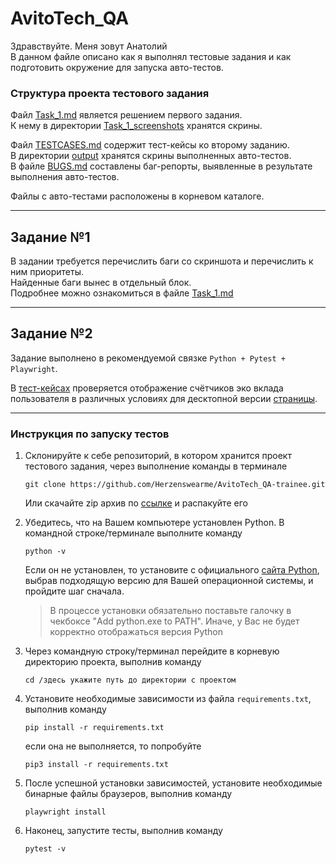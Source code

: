# AvitoTech_QA

Здравствуйте. Меня зовут Анатолий  
В данном файле описано как я выполнял тестовые задания и как подготовить окружение для запуска авто-тестов.

### Структура проекта тестового задания
Файл [Task_1.md](./Task_1.md) является решением первого задания.  
К нему в директории [Task_1_screenshots](./Task_1_screenshots) хранятся скрины.  

Файл [TESTCASES.md](./TESTCASES.md) содержит тест-кейсы ко второму заданию.  
В директории [output](./output) хранятся скрины выполненных авто-тестов.  
В файле [BUGS.md](./BUGS.md) составлены баг-репорты, выявленные в результате выполнения авто-тестов.  

Файлы с авто-тестами расположены в корневом каталоге. 

---

## Задание №1

В задании требуется перечислить баги со скриншота и перечислить к ним приоритеты.  
Найденные баги вынес в отдельный блок.  
Подробнее можно ознакомиться в файле [Task_1.md](./Task_1.md)

---

## Задание №2

Задание выполнено в рекомендуемой связке `Python + Pytest + Playwright`.  

В [тест-кейсах](./TESTCASES.md) проверяется отображение счётчиков эко вклада пользователя в различных условиях для десктопной версии [страницы](https://www.avito.ru/avito-care/eco-impact).  


---

### Инструкция по запуску тестов
1. Склонируйте к себе репозиторий, в котором хранится проект тестового задания, через выполнение команды в терминале
    ```
    git clone https://github.com/Herzenswearme/AvitoTech_QA-trainee.git
    ```
    Или скачайте zip архив по [ссылке](https://github.com/Herzenswearme/AvitoTech_QA-trainee/archive/refs/heads/main.zip) и распакуйте его


2. Убедитесь, что на Вашем компьютере установлен Python. В командной строке/терминале выполните команду
    ```
    python -v
    ```  

    Если он не установлен, то установите с официального [сайта Python](https://www.python.org/downloads/), выбрав подходящую версию для Вашей операционной системы, и пройдите шаг сначала.  
    >В процессе установки обязательно поставьте галочку в чекбоксе "Add python.exe to PATH". Иначе, у Вас не будет корректно отображаться версия Python


3. Через командную строку/терминал перейдите в корневую директорию проекта, выполнив команду
   ```
   cd /здесь укажите путь до директории с проектом
   ```


4. Установите необходимые зависимости из файла `requirements.txt`, выполнив команду  
   ```
   pip install -r requirements.txt
   ```
   если она не выполняется, то попробуйте
   ```
   pip3 install -r requirements.txt
   ```


5. После успешной установки зависимостей, установите необходимые бинарные файлы браузеров, выполнив команду
   ```
   playwright install
   ```
   

6. Наконец, запустите тесты, выполнив команду  
   ```
   pytest -v
   ```
